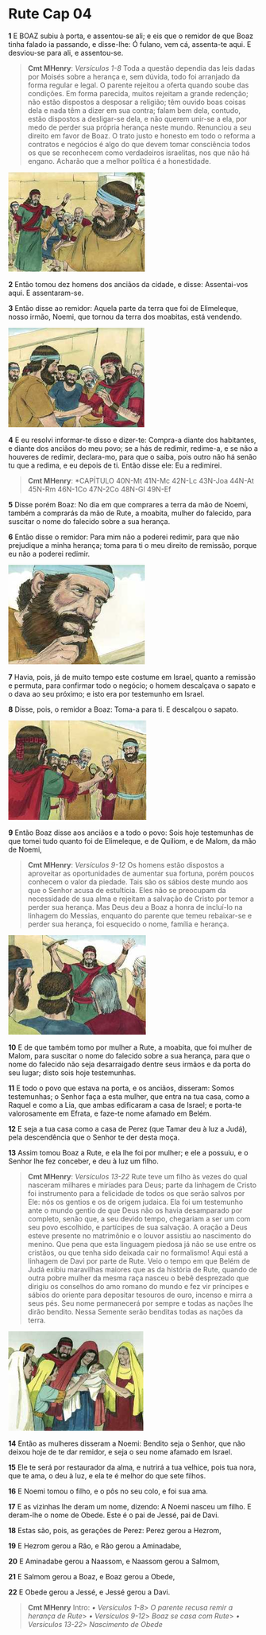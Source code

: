 # Rute Cap 04

**1** 	E BOAZ subiu à porta, e assentou-se ali; e eis que o remidor de que Boaz tinha falado ia passando, e disse-lhe: Ó fulano, vem cá, assenta-te aqui. E desviou-se para ali, e assentou-se.

> **Cmt MHenry**: *Versículos 1-8* Toda a questão dependia das leis dadas por Moisés sobre a herança e, sem dúvida, todo foi arranjado da forma regular e legal. O parente rejeitou a oferta quando soube das condições. Em forma parecida, muitos rejeitam a grande redenção; não estão dispostos a desposar a religião; têm ouvido boas coisas dela e nada têm a dizer em sua contra; falam bem dela, contudo, estão dispostos a desligar-se dela, e não querem unir-se a ela, por medo de perder sua própria herança neste mundo. Renunciou a seu direito em favor de Boaz. O trato justo e honesto em todo o reforma a contratos e negócios é algo do que devem tomar consciência todos os que se reconhecem como verdadeiros israelitas, nos que não há engano. Acharão que a melhor política é a honestidade.

![](../Images/SweetPublishing/8-4-1.jpg) 

**2** 	Então tomou dez homens dos anciãos da cidade, e disse: Assentai-vos aqui. E assentaram-se.

**3** 	Então disse ao remidor: Aquela parte da terra que foi de Elimeleque, nosso irmão, Noemi, que tornou da terra dos moabitas, está vendendo.

![](../Images/SweetPublishing/8-4-2.jpg) 

**4** 	E eu resolvi informar-te disso e dizer-te: Compra-a diante dos habitantes, e diante dos anciãos do meu povo; se a hás de redimir, redime-a, e se não a houveres de redimir, declara-mo, para que o saiba, pois outro não há senão tu que a redima, e eu depois de ti. Então disse ele: Eu a redimirei.

> **Cmt MHenry**: *CAPÍTULO 40N-Mt 41N-Mc 42N-Lc 43N-Joa 44N-At 45N-Rm 46N-1Co 47N-2Co 48N-Gl 49N-Ef

**5** 	Disse porém Boaz: No dia em que comprares a terra da mão de Noemi, também a comprarás da mão de Rute, a moabita, mulher do falecido, para suscitar o nome do falecido sobre a sua herança.

**6** 	Então disse o remidor: Para mim não a poderei redimir, para que não prejudique a minha herança; toma para ti o meu direito de remissão, porque eu não a poderei redimir.

![](../Images/SweetPublishing/8-4-3.jpg) 

**7** 	Havia, pois, já de muito tempo este costume em Israel, quanto a remissão e permuta, para confirmar todo o negócio; o homem descalçava o sapato e o dava ao seu próximo; e isto era por testemunho em Israel.

**8** 	Disse, pois, o remidor a Boaz: Toma-a para ti. E descalçou o sapato.

![](../Images/SweetPublishing/8-4-4.jpg) 

**9** 	Então Boaz disse aos anciãos e a todo o povo: Sois hoje testemunhas de que tomei tudo quanto foi de Elimeleque, e de Quiliom, e de Malom, da mão de Noemi,

> **Cmt MHenry**: *Versículos 9-12* Os homens estão dispostos a aproveitar as oportunidades de aumentar sua fortuna, porém poucos conhecem o valor da piedade. Tais são os sábios deste mundo aos que o Senhor acusa de estultícia. Eles não se preocupam da necessidade de sua alma e rejeitam a salvação de Cristo por temor a perder sua herança. Mas Deus deu a Boaz a honra de incluí-lo na linhagem do Messias, enquanto do parente que temeu rebaixar-se e perder sua herança, foi esquecido o nome, família e herança.

![](../Images/SweetPublishing/8-4-5.jpg) 

**10** 	E de que também tomo por mulher a Rute, a moabita, que foi mulher de Malom, para suscitar o nome do falecido sobre a sua herança, para que o nome do falecido não seja desarraigado dentre seus irmãos e da porta do seu lugar; disto sois hoje testemunhas.

**11** 	E todo o povo que estava na porta, e os anciãos, disseram: Somos testemunhas; o Senhor faça a esta mulher, que entra na tua casa, como a Raquel e como a Lia, que ambas edificaram a casa de Israel; e porta-te valorosamente em Efrata, e faze-te nome afamado em Belém.

**12** 	E seja a tua casa como a casa de Perez (que Tamar deu à luz a Judá), pela descendência que o Senhor te der desta moça.

**13** 	Assim tomou Boaz a Rute, e ela lhe foi por mulher; e ele a possuiu, e o Senhor lhe fez conceber, e deu à luz um filho.

> **Cmt MHenry**: *Versículos 13-22* Rute teve um filho às vezes do qual nasceram milhares e miríades para Deus; parte da linhagem de Cristo foi instrumento para a felicidade de todos os que serão salvos por Ele: nós os gentios e os de origem judaica. Ela foi um testemunho ante o mundo gentio de que Deus não os havia desamparado por completo, senão que, a seu devido tempo, chegariam a ser um com seu povo escolhido, e partícipes de sua salvação. A oração a Deus esteve presente no matrimônio e o louvor assistiu ao nascimento do menino. Que pena que esta linguagem piedosa já não se use entre os cristãos, ou que tenha sido deixada cair no formalismo! Aqui está a linhagem de Davi por parte de Rute. Veio o tempo em que Belém de Judá exibiu maravilhas maiores que as da história de Rute, quando de outra pobre mulher da mesma raça nasceu o bebê desprezado que dirigiu os conselhos do amo romano do mundo e fez vir príncipes e sábios do oriente para depositar tesouros de ouro, incenso e mirra a seus pés. Seu nome permanecerá por sempre e todas as nações lhe dirão bendito. Nessa Semente serão benditas todas as nações da terra.

![](../Images/SweetPublishing/8-4-6.jpg) 

**14** 	Então as mulheres disseram a Noemi: Bendito seja o Senhor, que não deixou hoje de te dar remidor, e seja o seu nome afamado em Israel.

**15** 	Ele te será por restaurador da alma, e nutrirá a tua velhice, pois tua nora, que te ama, o deu à luz, e ela te é melhor do que sete filhos.

**16** 	E Noemi tomou o filho, e o pôs no seu colo, e foi sua ama.

**17** 	E as vizinhas lhe deram um nome, dizendo: A Noemi nasceu um filho. E deram-lhe o nome de Obede. Este é o pai de Jessé, pai de Davi.

**18** 	Estas são, pois, as gerações de Perez: Perez gerou a Hezrom,

**19** 	E Hezrom gerou a Rão, e Rão gerou a Aminadabe,

**20** 	E Aminadabe gerou a Naassom, e Naassom gerou a Salmom,

**21** 	E Salmom gerou a Boaz, e Boaz gerou a Obede,

**22** 	E Obede gerou a Jessé, e Jessé gerou a Davi.


> **Cmt MHenry** Intro: *• Versículos 1-8*> *O parente recusa remir a herança de Rute*> *• Versículos 9-12*> *Boaz se casa com Rute*> *• Versículos 13-22*> *Nascimento de Obede*